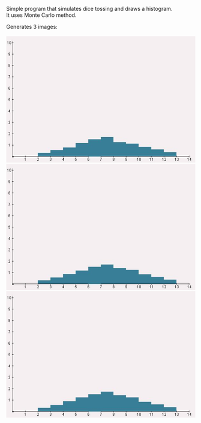 Simple program that simulates dice tossing and draws a histogram.</br>
It uses Monte Carlo method.</br>

Generates 3 images:
</br>
</br>
![Histogram_1](img/gisto_13_26_52.jpg)
![Histogram_2](img/gisto_13_26_53.jpg)
![Histogram_3](img/gisto_13_26_54.jpg)